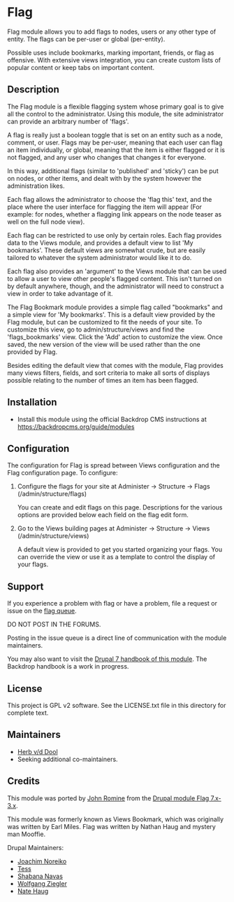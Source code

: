 Flag
====

Flag module allows you to add flags to nodes, users or any other type
of entity. The flags can be per-user or global (per-entity).

Possible uses include bookmarks, marking important, friends, or flag
as offensive. With extensive views integration, you can create custom
lists of popular content or keep tabs on important content.

Description
-----------

The Flag module is a flexible flagging system whose primary goal is
to give all the control to the administrator. Using this module, the
site administrator can provide an arbitrary number of 'flags'.

A flag is really just a boolean toggle that is set on an entity such as a node,
comment, or user. Flags may be per-user, meaning that each user can flag an item
individually, or global, meaning that the item is either flagged or it
is not flagged, and any user who changes that changes it for everyone.

In this way, additional flags (similar to 'published' and 'sticky') can
be put on nodes, or other items, and dealt with by the system however
the administration likes.

Each flag allows the administrator to choose the 'flag this' text, and
the place where the user interface for flagging the item will appear
(For example: for nodes, whether a flagging link appears on the node
teaser as well on the full node view).

Each flag can be restricted to use only by certain roles. Each
flag provides data to the Views module, and provides a default
view to list 'My bookmarks'. These default views are somewhat crude,
but are easily tailored to whatever the system administrator would like
it to do.

Each flag also provides an 'argument' to the Views module that can be
used to allow a user to view other people's flagged content. This isn't
turned on by default anywhere, though, and the administrator will need
to construct a view in order to take advantage of it.

The Flag Bookmark module provides a simple flag called "bookmarks" and
a simple view for 'My bookmarks'. This is a default view provided by the
Flag module, but can be customized to fit the needs of your site. To
customize this view, go to admin/structure/views and find the
'flags_bookmarks' view. Click the 'Add' action to customize the view.
Once saved, the new version of the view will be used rather than the one
provided by Flag.

Besides editing the default view that comes with the module, Flag
provides many views filters, fields, and sort criteria to make all sorts of
displays possible relating to the number of times an item has been flagged.

Installation
------------

- Install this module using the official Backdrop CMS instructions at
  https://backdropcms.org/guide/modules

Configuration
-------------

The configuration for Flag is spread between Views configuration
and the Flag configuration page. To configure:

1) Configure the flags for your site at
   Administer -> Structure -> Flags (/admin/structure/flags)

   You can create and edit flags on this page. Descriptions for the various
   options are provided below each field on the flag edit form.

2) Go to the Views building pages at
   Administer -> Structure -> Views (/admin/structure/views)

   A default view is provided to get you started organizing your flags. You
   can override the view or use it as a template to control the display of your
   flags.

Support
-------

If you experience a problem with flag or have a problem, file a request or issue
on the [flag queue](https://github.com/backdrop-contrib/flag/issues).

DO NOT POST IN THE FORUMS.

Posting in the issue queue is a direct line of communication with the module
maintainers.

You may also want to visit the [Drupal 7 handbook of this module](http://drupal.org/handbook/modules/flag).
The Backdrop handbook is a work in progress.

License
-------

This project is GPL v2 software. See the LICENSE.txt file in this directory for
complete text.

Maintainers
-------------------

- [Herb v/d Dool](https://github.com/herbdool)
- Seeking additional co-maintainers.

Credits
-------

This module was ported by [John Romine](https://github.com/jromine/) from the [Drupal module Flag 7.x-3.x](http://drupal.org/project/flag).

This module was formerly known as Views Bookmark, which was originally was
written by Earl Miles. Flag was written by Nathan Haug and mystery man Mooffie.

Drupal Maintainers:
- [Joachim Noreiko](https://www.drupal.org/u/joachim)
- [Tess](https://www.drupal.org/u/socketwench)
- [Shabana Navas](https://www.drupal.org/u/shabana-blackborder)
- [Wolfgang Ziegler](https://www.drupal.org/u/fago)
- [Nate Haug](https://www.drupal.org/u/quicksketch)
